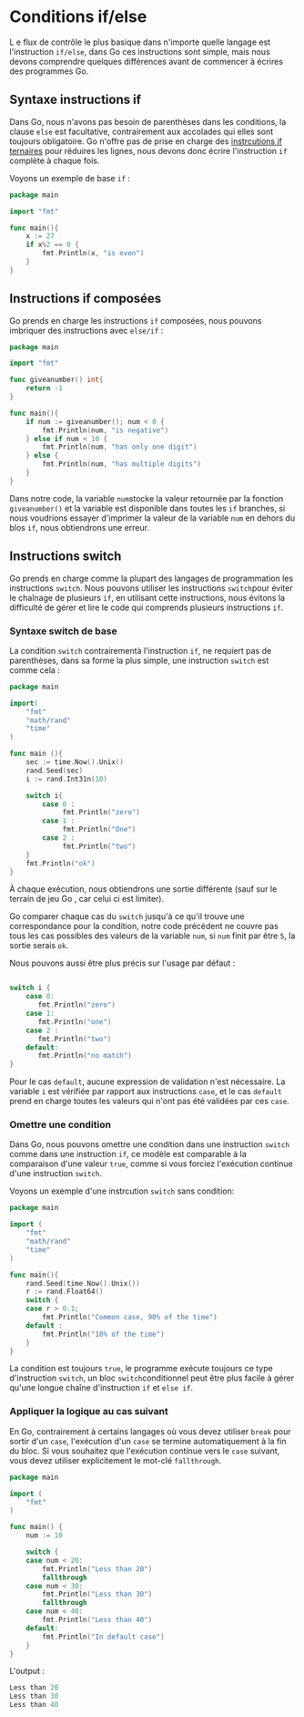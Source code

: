 # Conditions if/else

L e flux de contrôle le plus basique dans n'importe quelle langage est l'instruction `if/else`, dans Go ces instructions sont simple, mais nous devons comprendre quelques différences avant de commencer à écrires des programmes Go.

## Syntaxe instructions if
Dans Go, nous n'avons pas besoin de parenthèses dans les conditions, la clause `else` est facultative, contrairement aux accolades qui elles sont toujours obligatoire. 
Go n'offre pas de prise en charge des [instrcutions if ternaires](https://developer.mozilla.org/en-US/docs/Web/JavaScript/Reference/Operators/Conditional_operator) pour réduires les lignes, nous devons donc écrire l'instruction `if` complète à chaque fois.

Voyons un exemple de base `if` :

```go
package main

import "fmt"

func main(){
    x := 27
    if x%2 == 0 {
        fmt.Println(x, "is even")
    }
}

```

## Instructions if composées
Go prends en charge les instructions `if` composées, nous pouvons imbriquer des instructions avec `else/if` :

```go
package main

import "fmt"

func giveanumber() int{
    return -1
}

func main(){
    if num := giveanumber(); num < 0 {
        fmt.Println(num, "is negative")
    } else if num < 10 {
        fmt.Println(num, "has only one digit")
    } else {
        fmt.Println(num, "has multiple digits")
    }
}
```
Dans notre code, la variable `num`stocke la valeur retournée par la fonction `giveanumber()` et la variable est disponible dans toutes les `if` branches, si nous voudrions essayer d'imprimer la valeur de la variable `num` en dehors du blos `if`, nous obtiendrons une erreur.

## Instructions switch

Go prends en charge comme la plupart des langages de programmation les instructions `switch`. Nous pouvons utiliser les instructions `switch`pour éviter le chaînage de plusieurs `if`, en utilisant cette instructions, nous évitons la difficulté de gérer et lire le code qui comprends plusieurs instructions `if`.

### Syntaxe switch de base

La condition `switch` contrairementà l'instruction `if`, ne requiert pas de parenthèses, dans sa forme la plus simple, une instruction `switch` est comme cela : 

```go 
package main

import(
    "fmt"
    "math/rand"
    "time"
)

func main (){
    sec := time.Now().Unix()
    rand.Seed(sec)
    i := rand.Int31n(10)

    switch i{
        case 0 :
             fmt.Println("zero")
        case 1 :
             fmt.Println("One")
        case 2 :
             fmt.Println("two")
    }
    fmt.Println("ok")
}
```
À chaque exécution, nous obtiendrons une sortie différente (sauf sur le terrain de jeu Go , car celui ci est limiter).

Go comparer chaque cas du `switch` jusqu'à ce qu'il trouve une correspondance pour la condition, notre code précédent ne couvre pas tous les cas possibles des valeurs de la variable `num`, si `num` finit par être `5`, la sortie serais `ok`.

Nous pouvons aussi être plus précis sur l'usage par défaut :

```go

switch i {
    case 0:
       fmt.Println("zero")
    case 1:
       fmt.Println("one")
    case 2 :
       fmt.Println("two")
    default:
       fmt.Println("no match")
}
```
Pour le cas `default`, aucune expression de validation n'est nécessaire. La variable `i` est vérifiée par rapport aux instructions `case`, et le cas `default` prend en charge toutes les valeurs qui n'ont pas été validées par ces `case`.

### Omettre une condition 

Dans Go, nous pouvons omettre une condition dans une instruction `switch` comme dans une instruction `if`, ce modèle est comparable à la comparaison d'une valeur `true`, comme si vous forciez l'exécution continue d'une instruction `switch`.

Voyons un exemple d'une instrcution `switch` sans condition:

```go
package main

import (
    "fmt"
    "math/rand"
    "time"
)

func main(){
    rand.Seed(time.Now().Unix())
    r := rand.Float64()
    switch {
    case r > 0.1;
        fmt.Println("Common case, 90% of the time")
    default :
        fmt.Println("10% of the time")
    }
}
```
La condition est toujours `true`, le programme exécute toujours ce type d'instruction `switch`, un bloc `switch`conditionnel peut être plus facile à gérer qu'une longue chaîne d'instruction `if` et `else if`.

### Appliquer la logique au cas suivant

En Go, contrairement à certains langages où vous devez utiliser `break` pour sortir d'un `case`, l'exécution d'un `case` se termine automatiquement à la fin du bloc. Si vous souhaitez que l'exécution continue vers le `case` suivant, vous devez utiliser explicitement le mot-clé `fallthrough`.

```go
package main

import (
    "fmt"
)

func main() {
    num := 10

    switch {
    case num < 20:
        fmt.Println("Less than 20")
        fallthrough
    case num < 30:
        fmt.Println("Less than 30")
        fallthrough
    case num < 40:
        fmt.Println("Less than 40")
    default:
        fmt.Println("In default case")
    }
}
```

L'output : 
```go 
Less than 20
Less than 30
Less than 40
```